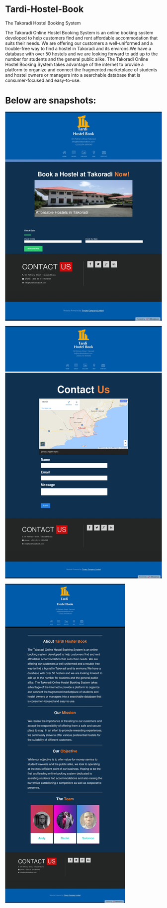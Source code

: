 # Tardi-Hostel-Book
The Takoradi Hostel Booking System

The Takoradi Online Hostel Booking System is an online booking system developed to help customers find and rent affordable 
accommodation that suits their needs. We are offering our customers a well-uniformed and a trouble-free way to find a hostel 
in Takoradi and its environs.We have a database with over 50 hostels and we are looking forward to add up to the number for 
students and the general public alike. The Takoradi Online Hostel Booking System takes advantage of the internet to provide a
platform to organize and connect the fragmented marketplace of students and hostel owners or managers into a searchable database
that is consumer-focused and easy-to-use.


# Below are snapshots: 
![alt text](snap1.jpeg "Description goes here")

![alt text](snap2.jpeg "Description goes here")

![alt text](snap3.jpeg "Description goes here")
